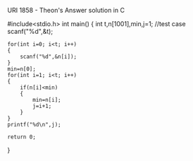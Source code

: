 URI 1858 - Theon's Answer solution in C

#include<stdio.h>
int main()
{
    int t,n[1001],min,j=1; //test case
    scanf("%d",&t);
 
    for(int i=0; i<t; i++)
    {
        scanf("%d",&n[i]);
    }
    min=n[0];
    for(int i=1; i<t; i++)
    {
        if(n[i]<min)
        {
            min=n[i];
            j=i+1;
        }
    }
    printf("%d\n",j);
 
    return 0;
}
 
